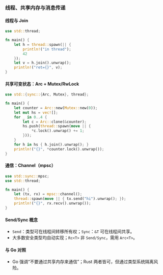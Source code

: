 ### 线程、共享内存与消息传递

#### 线程与 Join

```rust
use std::thread;

fn main() {
    let h = thread::spawn(|| {
        println!("in thread");
        42
    });
    let v = h.join().unwrap();
    println!("ret={}", v);
}
```

#### 共享可变状态：Arc + Mutex/RwLock

```rust
use std::{sync::{Arc, Mutex}, thread};

fn main() {
    let counter = Arc::new(Mutex::new(0));
    let mut hs = vec![];
    for _ in 0..4 {
        let c = Arc::clone(&counter);
        hs.push(thread::spawn(move || {
            *c.lock().unwrap() += 1;
        }));
    }
    for h in hs { h.join().unwrap(); }
    println!("{}", *counter.lock().unwrap());
}
```

#### 通信：Channel（mpsc）

```rust
use std::sync::mpsc;
use std::thread;

fn main() {
    let (tx, rx) = mpsc::channel();
    thread::spawn(move || { tx.send("hi").unwrap(); });
    println!("{}", rx.recv().unwrap());
}
```

#### Send/Sync 概念

- `Send`：类型可在线程间转移所有权；`Sync`：`&T` 可在线程间共享。
- 大多数安全类型均自动实现；`Rc<T>` 非 `Send/Sync`，需用 `Arc<T>`。

#### 与 Go 对照

- Go 强调“不要通过共享内存来通信”；Rust 两者皆可，但通过类型系统隔离风险。


